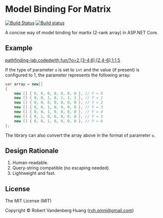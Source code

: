 # Model Binding For Matrix

[![Build Status](https://travis-ci.org/rvhuang/model-binding-for-matrix.svg?branch=master)](https://travis-ci.org/rvhuang/model-binding-for-matrix) [![Build status](https://dev.azure.com/rvhuang/MyFirstProject/_apis/build/status/Heuristic.Matrix)](https://dev.azure.com/rvhuang/MyFirstProject/_build/latest?definitionId=5)

A concise way of model binding for martix (2-rank array) in ASP.NET Core.

## Example

[pathfinding-lab.codedwith.fun/?o=2,[3-4,6];[2,4-6],1;1,5](https://pathfinding-lab.codedwith.fun/?o=2,[3-4,6];[2,4-6],1;1,5)

If the type of parameter `o` is set to `int` and the value (if present) is configured to 1, the parameter represents the following array:

```csharp
var array = new[]
{
    new [] { 0, 0, 0, 0, 0, 0, 0 }, // Y = 0
    new [] { 0, 0, 1, 0, 1, 1, 1 }, // Y = 1
    new [] { 0, 0, 0, 0, 0, 0, 0 }, // Y = 2
    new [] { 0, 0, 1, 0, 0, 0, 0 }, // Y = 3
    new [] { 0, 0, 1, 0, 0, 0, 0 }, // Y = 4
    new [] { 0, 1, 0, 0, 0, 0, 0 }, // Y = 5
    new [] { 0, 0, 1, 0, 0, 0, 0 }, // Y = 6
};
```

The library can also convert the array above in the format of parameter `o`.


## Design Rationale

1. Human-readable. 
2. Query-string compatible (no escaping needed).
3. Lightweight and fast.

## License

The MIT License (MIT)

Copyright © Robert Vandenberg Huang (rvh.omni@gmail.com)

